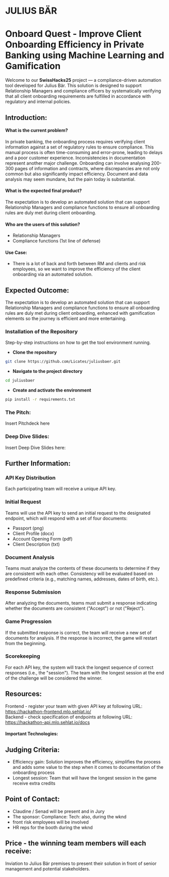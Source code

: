 # JULIUS BÄR
# Onboard Quest - Improve Client Onboarding Efficiency in Private Banking using Machine Learning and Gamification

Welcome to our **SwissHacks25** project — a compliance-driven automation tool developed for Julius Bär. This solution is designed to support Relationship Managers and compliance officers by systematically verifying that all client onboarding requirements are fulfilled in accordance with regulatory and internal policies.

## Introduction:

#### What is the current problem?
In private banking, the onboarding process requires verifying client information against a set of regulatory rules to ensure compliance. This manual process is often time-consuming and error-prone, leading to delays and a poor customer experience. Inconsistencies in documentation represent another major challenge. Onboarding can involve analysing 200-300 pages of information and contracts, where discrepancies are not only common but also significantly impact efficiency. Document and data analysis may seem mundane, but the pain today is substantial. 

#### What is the expected final product?
The expectation is to develop an automated solution that can support Relationship Managers and compliance functions to ensure all onboarding rules are duly met during client onboarding.

#### Who are the users of this solution?
* Relationship Managers
* Compliance functions (1st line of defense) 

#### Use Case: 
* There is a lot of back and forth between RM and clients and risk employees, so we want to improve the efficiency of the client onboarding via an automated solution. 

## Expected Outcome:

The expectation is to develop an automated solution that can support Relationship Managers and compliance functions to ensure all onboarding rules are duly met during client onboarding, enhanced with gamification elements so the journey is efficient and more entertaining. 

### Installation of the Repository
Step-by-step instructions on how to get the tool environment running.

- **Clone the repository**
```bash
git clone https://github.com/Licates/juliusbaer.git
```

- **Navigate to the project directory**
```bash
cd juliusbaer
```

- **Create and activate the environment**
```bash
pip install -r requirements.txt
```

### The Pitch:

Insert Pitchdeck here

### Deep Dive Slides:

Insert Deep Dive Slides here:

## Further Information:
### API Key Distribution
Each participating team will receive a unique API key.

### Initial Request
Teams will use the API key to send an initial request to the designated endpoint, which will respond with a set of four documents:  
- Passport (png)  
- Client Profile (docx)  
- Account Opening Form (pdf)  
- Client Description (txt)

### Document Analysis
Teams must analyze the contents of these documents to determine if they are consistent with each other. Consistency will be evaluated based on predefined criteria (e.g., matching names, addresses, dates of birth, etc.).

### Response Submission
After analyzing the documents, teams must submit a response indicating whether the documents are consistent ("Accept") or not ("Reject").

### Game Progression
If the submitted response is correct, the team will receive a new set of documents for analysis. If the response is incorrect, the game will restart from the beginning.

### Scorekeeping
For each API key, the system will track the longest sequence of correct responses (i.e., the "session"). The team with the longest session at the end of the challenge will be considered the winner.

## Resources:
Frontend - register your team with given API key at following URL: https://hackathon-frontend.mlo.sehlat.io/  
Backend - check specification of endpoints at following URL: https://hackathon-api.mlo.sehlat.io/docs

#### Important Technologies: 


## Judging Criteria:
* Efficiency gain: Solution improves the efficiency, simplifies the process and adds some value to the step when it comes to documentation of the onboarding process
* Longest session: Team that will have the longest session in the game receive extra credits

## Point of Contact:

*	Claudine / Senad will be present and in Jury
*	The sponsor: Compliance: Tech: also, during the wknd 
*	front risk employees will be involved
*	HR reps for the booth during the wknd


## Price - the winning team members will each receive:

Inviation to Julius Bär premises to present their solution in front of senior management and potential stakeholders.
